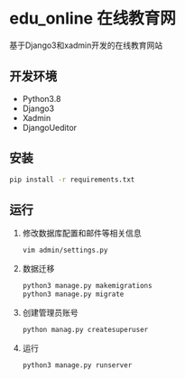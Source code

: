 # edu_online 在线教育网

基于Django3和xadmin开发的在线教育网站

## 开发环境

- Python3.8
- Django3
- Xadmin
- DjangoUeditor

## 安装

```bash
pip install -r requirements.txt
```

## 运行

1. 修改数据库配置和邮件等相关信息

   ```bash
   vim admin/settings.py
   ```

2. 数据迁移

   ```bash
   python3 manage.py makemigrations
   python3 manage.py migrate
   ```

3. 创建管理员账号

   ```bash
   python manag.py createsuperuser
   ```

4. 运行

   ```bash
   python3 manage.py runserver 
   ```

